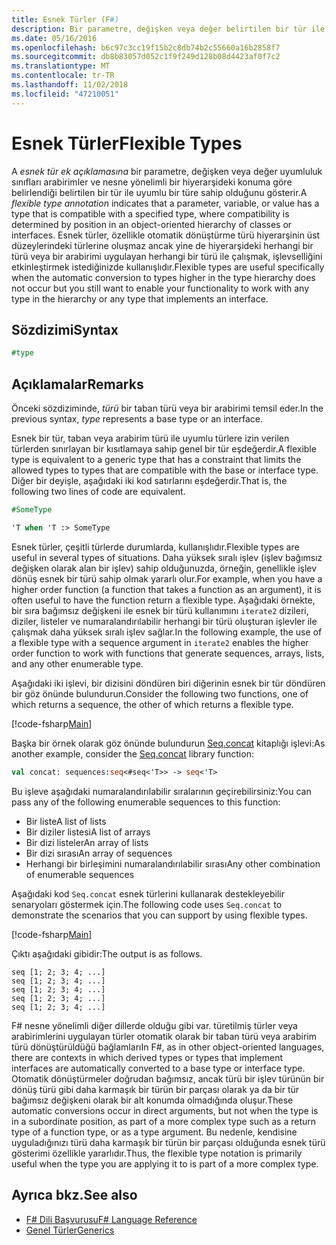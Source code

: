 ```yaml
---
title: Esnek Türler (F#)
description: Bir parametre, değişken veya değer belirtilen bir tür ile uyumlu bir türe sahip olduğunu gösterir F# esnek türü açıklama kullanmayı öğrenin.
ms.date: 05/16/2016
ms.openlocfilehash: b6c97c3cc19f15b2c8db74b2c55660a16b2858f7
ms.sourcegitcommit: db8b83057d052c1f9f249d128b08d4423af0f7c2
ms.translationtype: MT
ms.contentlocale: tr-TR
ms.lasthandoff: 11/02/2018
ms.locfileid: "47210051"
---
```

# <a name="flexible-types"></a><span data-ttu-id="f5f78-103">Esnek Türler</span><span class="sxs-lookup"><span data-stu-id="f5f78-103">Flexible Types</span></span>

<span data-ttu-id="f5f78-104">A *esnek tür ek açıklamasına* bir parametre, değişken veya değer uyumluluk sınıfları arabirimler ve nesne yönelimli bir hiyerarşideki konuma göre belirlendiği belirtilen bir tür ile uyumlu bir türe sahip olduğunu gösterir.</span><span class="sxs-lookup"><span data-stu-id="f5f78-104">A *flexible type annotation* indicates that a parameter, variable, or value has a type that is compatible with a specified type, where compatibility is determined by position in an object-oriented hierarchy of classes or interfaces.</span></span> <span data-ttu-id="f5f78-105">Esnek türler, özellikle otomatik dönüştürme türü hiyerarşinin üst düzeylerindeki türlerine oluşmaz ancak yine de hiyerarşideki herhangi bir türü veya bir arabirimi uygulayan herhangi bir türü ile çalışmak, işlevselliğini etkinleştirmek istediğinizde kullanışlıdır.</span><span class="sxs-lookup"><span data-stu-id="f5f78-105">Flexible types are useful specifically when the automatic conversion to types higher in the type hierarchy does not occur but you still want to enable your functionality to work with any type in the hierarchy or any type that implements an interface.</span></span>

## <a name="syntax"></a><span data-ttu-id="f5f78-106">Sözdizimi</span><span class="sxs-lookup"><span data-stu-id="f5f78-106">Syntax</span></span>

```fsharp
#type
```

## <a name="remarks"></a><span data-ttu-id="f5f78-107">Açıklamalar</span><span class="sxs-lookup"><span data-stu-id="f5f78-107">Remarks</span></span>

<span data-ttu-id="f5f78-108">Önceki sözdiziminde, *türü* bir taban türü veya bir arabirimi temsil eder.</span><span class="sxs-lookup"><span data-stu-id="f5f78-108">In the previous syntax, *type* represents a base type or an interface.</span></span>

<span data-ttu-id="f5f78-109">Esnek bir tür, taban veya arabirim türü ile uyumlu türlere izin verilen türlerden sınırlayan bir kısıtlamaya sahip genel bir tür eşdeğerdir.</span><span class="sxs-lookup"><span data-stu-id="f5f78-109">A flexible type is equivalent to a generic type that has a constraint that limits the allowed types to types that are compatible with the base or interface type.</span></span> <span data-ttu-id="f5f78-110">Diğer bir deyişle, aşağıdaki iki kod satırlarını eşdeğerdir.</span><span class="sxs-lookup"><span data-stu-id="f5f78-110">That is, the following two lines of code are equivalent.</span></span>

```fsharp
#SomeType

'T when 'T :> SomeType
```

<span data-ttu-id="f5f78-111">Esnek türler, çeşitli türlerde durumlarda, kullanışlıdır.</span><span class="sxs-lookup"><span data-stu-id="f5f78-111">Flexible types are useful in several types of situations.</span></span> <span data-ttu-id="f5f78-112">Daha yüksek sıralı işlev (işlev bağımsız değişken olarak alan bir işlev) sahip olduğunuzda, örneğin, genellikle işlev dönüş esnek bir türü sahip olmak yararlı olur.</span><span class="sxs-lookup"><span data-stu-id="f5f78-112">For example, when you have a higher order function (a function that takes a function as an argument), it is often useful to have the function return a flexible type.</span></span> <span data-ttu-id="f5f78-113">Aşağıdaki örnekte, bir sıra bağımsız değişkeni ile esnek bir türü kullanımını `iterate2` dizileri, diziler, listeler ve numaralandırılabilir herhangi bir türü oluşturan işlevler ile çalışmak daha yüksek sıralı işlev sağlar.</span><span class="sxs-lookup"><span data-stu-id="f5f78-113">In the following example, the use of a flexible type with a sequence argument in `iterate2` enables the higher order function to work with functions that generate sequences, arrays, lists, and any other enumerable type.</span></span>

<span data-ttu-id="f5f78-114">Aşağıdaki iki işlevi, bir dizisini döndüren biri diğerinin esnek bir tür döndüren bir göz önünde bulundurun.</span><span class="sxs-lookup"><span data-stu-id="f5f78-114">Consider the following two functions, one of which returns a sequence, the other of which returns a flexible type.</span></span>

[!code-fsharp[Main](../../../samples/snippets/fsharp/lang-ref-2/snippet4101.fs)]

<span data-ttu-id="f5f78-115">Başka bir örnek olarak göz önünde bulundurun [Seq.concat](https://msdn.microsoft.com/library/2eeb69a9-fc2f-4b7d-8dee-101fa2b00712) kitaplığı işlevi:</span><span class="sxs-lookup"><span data-stu-id="f5f78-115">As another example, consider the [Seq.concat](https://msdn.microsoft.com/library/2eeb69a9-fc2f-4b7d-8dee-101fa2b00712) library function:</span></span>

```fsharp
val concat: sequences:seq<#seq<'T>> -> seq<'T>
```

<span data-ttu-id="f5f78-116">Bu işleve aşağıdaki numaralandırılabilir sıralarının geçirebilirsiniz:</span><span class="sxs-lookup"><span data-stu-id="f5f78-116">You can pass any of the following enumerable sequences to this function:</span></span>

- <span data-ttu-id="f5f78-117">Bir liste</span><span class="sxs-lookup"><span data-stu-id="f5f78-117">A list of lists</span></span>
- <span data-ttu-id="f5f78-118">Bir diziler listesi</span><span class="sxs-lookup"><span data-stu-id="f5f78-118">A list of arrays</span></span>
- <span data-ttu-id="f5f78-119">Bir dizi listeler</span><span class="sxs-lookup"><span data-stu-id="f5f78-119">An array of lists</span></span>
- <span data-ttu-id="f5f78-120">Bir dizi sırası</span><span class="sxs-lookup"><span data-stu-id="f5f78-120">An array of sequences</span></span>
- <span data-ttu-id="f5f78-121">Herhangi bir birleşimini numaralandırılabilir sırası</span><span class="sxs-lookup"><span data-stu-id="f5f78-121">Any other combination of enumerable sequences</span></span>

<span data-ttu-id="f5f78-122">Aşağıdaki kod `Seq.concat` esnek türlerini kullanarak destekleyebilir senaryoları göstermek için.</span><span class="sxs-lookup"><span data-stu-id="f5f78-122">The following code uses `Seq.concat` to demonstrate the scenarios that you can support by using flexible types.</span></span>

[!code-fsharp[Main](../../../samples/snippets/fsharp/lang-ref-2/snippet4102.fs)]

<span data-ttu-id="f5f78-123">Çıktı aşağıdaki gibidir:</span><span class="sxs-lookup"><span data-stu-id="f5f78-123">The output is as follows.</span></span>

```
seq [1; 2; 3; 4; ...]
seq [1; 2; 3; 4; ...]
seq [1; 2; 3; 4; ...]
seq [1; 2; 3; 4; ...]
seq [1; 2; 3; 4; ...]
```

<span data-ttu-id="f5f78-124">F# nesne yönelimli diğer dillerde olduğu gibi var. türetilmiş türler veya arabirimlerini uygulayan türler otomatik olarak bir taban türü veya arabirim türü dönüştürüldüğü bağlamları</span><span class="sxs-lookup"><span data-stu-id="f5f78-124">In F#, as in other object-oriented languages, there are contexts in which derived types or types that implement interfaces are automatically converted to a base type or interface type.</span></span> <span data-ttu-id="f5f78-125">Otomatik dönüştürmeler doğrudan bağımsız, ancak türü bir işlev türünün bir dönüş türü gibi daha karmaşık bir türün bir parçası olarak ya da bir tür bağımsız değişkeni olarak bir alt konumda olmadığında oluşur.</span><span class="sxs-lookup"><span data-stu-id="f5f78-125">These automatic conversions occur in direct arguments, but not when the type is in a subordinate position, as part of a more complex type such as a return type of a function type, or as a type argument.</span></span> <span data-ttu-id="f5f78-126">Bu nedenle, kendisine uyguladığınızı türü daha karmaşık bir türün bir parçası olduğunda esnek türü gösterimi özellikle yararlıdır.</span><span class="sxs-lookup"><span data-stu-id="f5f78-126">Thus, the flexible type notation is primarily useful when the type you are applying it to is part of a more complex type.</span></span>

## <a name="see-also"></a><span data-ttu-id="f5f78-127">Ayrıca bkz.</span><span class="sxs-lookup"><span data-stu-id="f5f78-127">See also</span></span>

- [<span data-ttu-id="f5f78-128">F# Dili Başvurusu</span><span class="sxs-lookup"><span data-stu-id="f5f78-128">F# Language Reference</span></span>](index.md)
- [<span data-ttu-id="f5f78-129">Genel Türler</span><span class="sxs-lookup"><span data-stu-id="f5f78-129">Generics</span></span>](generics/index.md)

